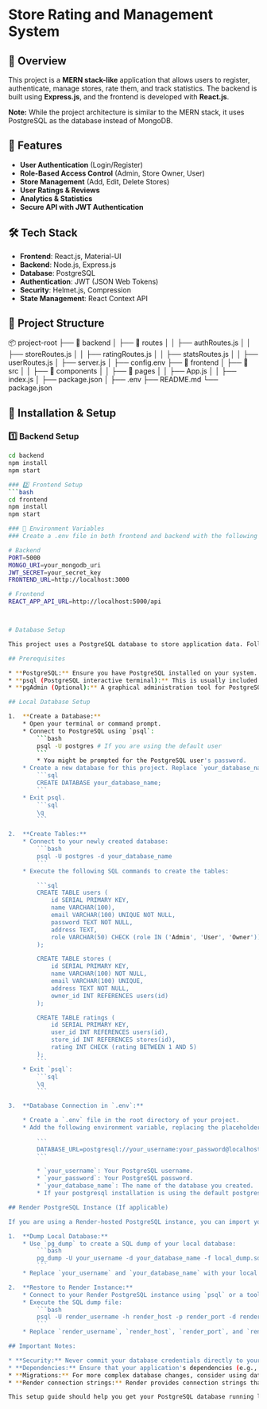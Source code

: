 # Store Rating and Management System

## 📖 Overview
This project is a **MERN stack-like** application that allows users to register, authenticate, manage stores, rate them, and track statistics. The backend is built using **Express.js**, and the frontend is developed with **React.js**.

**Note:** While the project architecture is similar to the MERN stack, it uses PostgreSQL as the database instead of MongoDB.

## 🚀 Features
* **User Authentication** (Login/Register)
* **Role-Based Access Control** (Admin, Store Owner, User)
* **Store Management** (Add, Edit, Delete Stores)
* **User Ratings & Reviews**
* **Analytics & Statistics**
* **Secure API with JWT Authentication**

## 🛠️ Tech Stack
* **Frontend**: React.js, Material-UI
* **Backend**: Node.js, Express.js
* **Database**: PostgreSQL
* **Authentication**: JWT (JSON Web Tokens)
* **Security**: Helmet.js, Compression
* **State Management**: React Context API

## 📂 Project Structure

📦 project-root
├── 📂 backend
│   ├── 📂 routes
│   │   ├── authRoutes.js
│   │   ├── storeRoutes.js
│   │   ├── ratingRoutes.js
│   │   ├── statsRoutes.js
│   │   ├── userRoutes.js
│   ├── server.js
│   ├── config.env
├── 📂 frontend
│   ├── 📂 src
│   │   ├── 📂 components
│   │   ├── 📂 pages
│   │   ├── App.js
│   │   ├── index.js
│   ├── package.json
│   ├── .env
├── README.md
└── package.json


## 🔧 Installation & Setup

### 1️⃣ Backend Setup
```bash
cd backend
npm install
npm start

### 2️⃣ Frontend Setup
```bash
cd frontend
npm install
npm start

### 🔐 Environment Variables
### Create a .env file in both frontend and backend with the following variables:

# Backend
PORT=5000
MONGO_URI=your_mongodb_uri
JWT_SECRET=your_secret_key
FRONTEND_URL=http://localhost:3000

# Frontend
REACT_APP_API_URL=http://localhost:5000/api



# Database Setup

This project uses a PostgreSQL database to store application data. Follow these steps to set up the database locally:

## Prerequisites

* **PostgreSQL:** Ensure you have PostgreSQL installed on your system. You can download it from the official PostgreSQL website: [https://www.postgresql.org/download/](https://www.postgresql.org/download/)
* **psql (PostgreSQL interactive terminal):** This is usually included with the PostgreSQL installation.
* **pgAdmin (Optional):** A graphical administration tool for PostgreSQL, which can be helpful for managing your database. Download it from: [https://www.pgadmin.org/download/](https://www.pgadmin.org/download/)

## Local Database Setup

1.  **Create a Database:**
    * Open your terminal or command prompt.
    * Connect to PostgreSQL using `psql`:
        ```bash
        psql -U postgres # If you are using the default user
        ```
        * You might be prompted for the PostgreSQL user's password.
    * Create a new database for this project. Replace `your_database_name` with your desired database name:
        ```sql
        CREATE DATABASE your_database_name;
        ```
    * Exit psql.
        ```sql
        \q
        ```

2.  **Create Tables:**
    * Connect to your newly created database:
        ```bash
        psql -U postgres -d your_database_name
        ```
    * Execute the following SQL commands to create the tables:

        ```sql
        CREATE TABLE users (
            id SERIAL PRIMARY KEY,
            name VARCHAR(100),
            email VARCHAR(100) UNIQUE NOT NULL,
            password TEXT NOT NULL,
            address TEXT,
            role VARCHAR(50) CHECK (role IN ('Admin', 'User', 'Owner'))
        );

        CREATE TABLE stores (
            id SERIAL PRIMARY KEY,
            name VARCHAR(100) NOT NULL,
            email VARCHAR(100) UNIQUE,
            address TEXT NOT NULL,
            owner_id INT REFERENCES users(id)
        );

        CREATE TABLE ratings (
            id SERIAL PRIMARY KEY,
            user_id INT REFERENCES users(id),
            store_id INT REFERENCES stores(id),
            rating INT CHECK (rating BETWEEN 1 AND 5)
        );
        ```
    * Exit `psql`:
        ```sql
        \q
        ```

3.  **Database Connection in `.env`:**

    * Create a `.env` file in the root directory of your project.
    * Add the following environment variable, replacing the placeholders with your database credentials:

        ```
        DATABASE_URL=postgresql://your_username:your_password@localhost:5432/your_database_name
        ```

        * `your_username`: Your PostgreSQL username.
        * `your_password`: Your PostgreSQL password.
        * `your_database_name`: The name of the database you created.
        * If your postgresql installation is using the default postgres user, and has no password, the DATABASE_URL will look like this `DATABASE_URL=postgresql://postgres@localhost:5432/your_database_name`

## Render PostgreSQL Instance (If applicable)

If you are using a Render-hosted PostgreSQL instance, you can import your local data using the following steps:

1.  **Dump Local Database:**
    * Use `pg_dump` to create a SQL dump of your local database:
        ```bash
        pg_dump -U your_username -d your_database_name -f local_dump.sql
        ```
    * Replace `your_username` and `your_database_name` with your local database credentials.

2.  **Restore to Render Instance:**
    * Connect to your Render PostgreSQL instance using `psql` or a tool like pgAdmin, using the connection string provided by Render.
    * Execute the SQL dump file:
        ```bash
        psql -U render_username -h render_host -p render_port -d render_database_name -f local_dump.sql
        ```
    * Replace `render_username`, `render_host`, `render_port`, and `render_database_name` with the details of your Render PostgreSQL instance.

## Important Notes:

* **Security:** Never commit your database credentials directly to your version control system. Use environment variables.
* **Dependencies:** Ensure that your application's dependencies (e.g., `pg` or `node-postgres` for Node.js) are installed.
* **Migrations:** For more complex database changes, consider using database migrations to manage schema updates.
* **Render connection strings:** Render provides connection strings that you can utilize directly, rather than using pg_dump and psql.

This setup guide should help you get your PostgreSQL database running locally and, if needed, transfer data to a Render instance.
